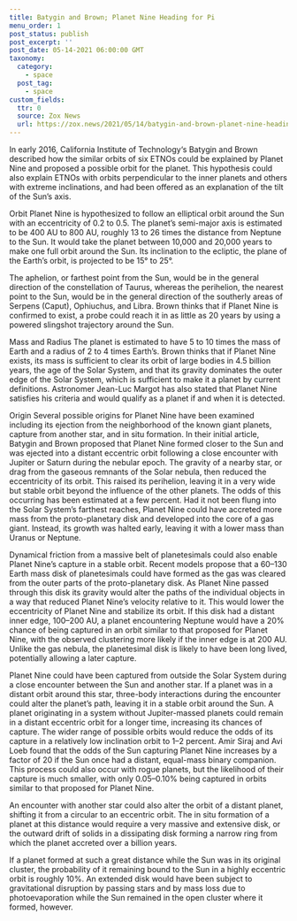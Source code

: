 ```yaml
---
title: Batygin and Brown; Planet Nine Heading for Pi 
menu_order: 1
post_status: publish
post_excerpt: ''
post_date: 05-14-2021 06:00:00 GMT 
taxonomy:
  category:
    - space 
  post_tag: 
    - space 
custom_fields:
  ttr: 0
  source: Zox News
  url: https://zox.news/2021/05/14/batygin-and-brown-planet-nine-heading-for-pi/
---
```


In early 2016, California Institute of Technology‘s Batygin and Brown described how the similar orbits of six ETNOs could be explained by Planet Nine and proposed a possible orbit for the planet. This hypothesis could also explain ETNOs with orbits perpendicular to the inner planets and others with extreme inclinations, and had been offered as an explanation of the tilt of the Sun’s axis.

Orbit
Planet Nine is hypothesized to follow an elliptical orbit around the Sun with an eccentricity of 0.2 to 0.5. The planet’s semi-major axis is estimated to be 400 AU to 800 AU, roughly 13 to 26 times the distance from Neptune to the Sun. It would take the planet between 10,000 and 20,000 years to make one full orbit around the Sun. Its inclination to the ecliptic, the plane of the Earth’s orbit, is projected to be 15° to 25°. 

The aphelion, or farthest point from the Sun, would be in the general direction of the constellation of Taurus, whereas the perihelion, the nearest point to the Sun, would be in the general direction of the southerly areas of Serpens (Caput), Ophiuchus, and Libra. Brown thinks that if Planet Nine is confirmed to exist, a probe could reach it in as little as 20 years by using a powered slingshot trajectory around the Sun.

Mass and Radius
The planet is estimated to have 5 to 10 times the mass of Earth and a radius of 2 to 4 times Earth’s. Brown thinks that if Planet Nine exists, its mass is sufficient to clear its orbit of large bodies in 4.5 billion years, the age of the Solar System, and that its gravity dominates the outer edge of the Solar System, which is sufficient to make it a planet by current definitions. Astronomer Jean-Luc Margot has also stated that Planet Nine satisfies his criteria and would qualify as a planet if and when it is detected.

Origin
Several possible origins for Planet Nine have been examined including its ejection from the neighborhood of the known giant planets, capture from another star, and in situ formation. In their initial article, Batygin and Brown proposed that Planet Nine formed closer to the Sun and was ejected into a distant eccentric orbit following a close encounter with Jupiter or Saturn during the nebular epoch. The gravity of a nearby star, or drag from the gaseous remnants of the Solar nebula, then reduced the eccentricity of its orbit. This raised its perihelion, leaving it in a very wide but stable orbit beyond the influence of the other planets. The odds of this occurring has been estimated at a few percent. Had it not been flung into the Solar System’s farthest reaches, Planet Nine could have accreted more mass from the proto-planetary disk and developed into the core of a gas giant. Instead, its growth was halted early, leaving it with a lower mass than Uranus or Neptune.

Dynamical friction from a massive belt of planetesimals could also enable Planet Nine’s capture in a stable orbit. Recent models propose that a 60–130 Earth mass disk of planetesimals could have formed as the gas was cleared from the outer parts of the proto-planetary disk. As Planet Nine passed through this disk its gravity would alter the paths of the individual objects in a way that reduced Planet Nine’s velocity relative to it. This would lower the eccentricity of Planet Nine and stabilize its orbit. If this disk had a distant inner edge, 100–200 AU, a planet encountering Neptune would have a 20% chance of being captured in an orbit similar to that proposed for Planet Nine, with the observed clustering more likely if the inner edge is at 200 AU. Unlike the gas nebula, the planetesimal disk is likely to have been long lived, potentially allowing a later capture.

Planet Nine could have been captured from outside the Solar System during a close encounter between the Sun and another star. If a planet was in a distant orbit around this star, three-body interactions during the encounter could alter the planet’s path, leaving it in a stable orbit around the Sun. A planet originating in a system without Jupiter-massed planets could remain in a distant eccentric orbit for a longer time, increasing its chances of capture. The wider range of possible orbits would reduce the odds of its capture in a relatively low inclination orbit to 1–2 percent. Amir Siraj and Avi Loeb found that the odds of the Sun capturing Planet Nine increases by a factor of 20 if the Sun once had a distant, equal-mass binary companion. This process could also occur with rogue planets, but the likelihood of their capture is much smaller, with only 0.05–0.10% being captured in orbits similar to that proposed for Planet Nine.

An encounter with another star could also alter the orbit of a distant planet, shifting it from a circular to an eccentric orbit. The in situ formation of a planet at this distance would require a very massive and extensive disk, or the outward drift of solids in a dissipating disk forming a narrow ring from which the planet accreted over a billion years. 

If a planet formed at such a great distance while the Sun was in its original cluster, the probability of it remaining bound to the Sun in a highly eccentric orbit is roughly 10%. An extended disk would have been subject to gravitational disruption by passing stars and by mass loss due to photoevaporation while the Sun remained in the open cluster where it formed, however.


